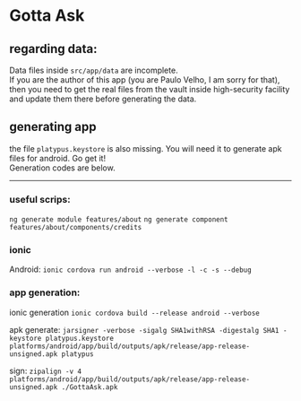# Gotta Ask

## regarding data:
Data files inside `src/app/data` are incomplete.  
If you are the author of this app (you are Paulo Velho, I am sorry for that), then you need to get the real files from the vault inside high-security facility and update them there before generating the data.

## generating app
the file `platypus.keystore` is also missing. You will need it to generate apk files for android. Go get it!  
Generation codes are below.  


--- 
### useful scrips:

`ng generate module features/about`
`ng generate component features/about/components/credits`

### ionic
Android: `ionic cordova run android --verbose -l -c -s --debug`

### app generation:
ionic generation
`ionic cordova build --release android --verbose`

apk generate:
`jarsigner -verbose -sigalg SHA1withRSA -digestalg SHA1 -keystore platypus.keystore platforms/android/app/build/outputs/apk/release/app-release-unsigned.apk platypus`

sign:
`zipalign -v 4 platforms/android/app/build/outputs/apk/release/app-release-unsigned.apk ./GottaAsk.apk`
